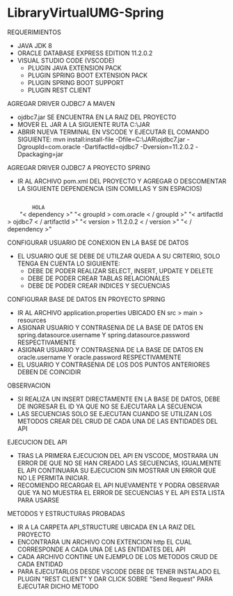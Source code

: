 # LibraryVirtualUMG-Spring

REQUERIMIENTOS
- JAVA JDK 8
- ORACLE DATABASE EXPRESS EDITION 11.2.0.2
- VISUAL STUDIO CODE (VSCODE)
  - PLUGIN JAVA EXTENSION PACK
  - PLUGIN SPRING BOOT EXTENSION PACK
  - PLUGIN SPRING BOOT SUPPORT
  - PLUGIN REST CLIENT
  

AGREGAR DRIVER OJDBC7 A MAVEN
- ojdbc7.jar SE ENCUENTRA EN LA RAIZ DEL PROYECTO 
- MOVER EL JAR A LA SIGUIENTE RUTA C:\JAR
- ABRIR NUEVA TERMINAL EN VSCODE Y EJECUTAR EL COMANDO SIGUIENTE:
  mvn install:install-file -Dfile=C:\JAR\ojdbc7.jar -DgroupId=com.oracle -DartifactId=ojdbc7 -Dversion=11.2.0.2 -Dpackaging=jar

AGREGAR DRIVER OJDBC7 A PROYECTO SPRING
- IR AL ARCHIVO pom.xml DEL PROYECTO Y AGREGAR O DESCOMENTAR LA SIGUIENTE DEPENDENCIA (SIN COMILLAS Y SIN ESPACIOS)
<!DOCTYPE html>
<body>
    <code>
        HOLA
    </code>
</body>
</html>
"< dependency >"
	"< groupId > com.oracle < / groupId >"
	"< artifactId > ojdbc7 < / artifactId >"
	"< version > 11.2.0.2 < / version >"
"< / dependency >"
  
CONFIGURAR USUARIO DE CONEXION EN LA BASE DE DATOS
- EL USUARIO QUE SE DEBE DE UTILZAR QUEDA A SU CRITERIO, SOLO TENGA EN CUENTA LO SIGUIENTE:
  - DEBE DE PODER REALIZAR SELECT, INSERT, UPDATE Y DELETE
  - DEBE DE PODER CREAR TABLAS RELACIONALES
  - DEBE DE PODER CREAR INDICES Y SECUENCIAS

CONFIGURAR BASE DE DATOS EN PROYECTO SPRING 
- IR AL ARCHIVO application.properties UBICADO EN src > main > resources
- ASIGNAR USUARIO Y CONTRASENIA DE LA BASE DE DATOS EN spring.datasource.username Y spring.datasource.password RESPECTIVAMENTE
- ASIGNAR USUARIO Y CONTRASENIA DE LA BASE DE DATOS EN oracle.username Y oracle.password RESPECTIVAMENTE
- EL USUARIO Y CONTRASENIA DE LOS DOS PUNTOS ANTERIORES DEBEN DE COINCIDIR

OBSERVACION
- SI REALIZA UN INSERT DIRECTAMENTE EN LA BASE DE DATOS, DEBE DE INGRESAR EL ID YA QUE NO SE EJECUTARA LA SECUENCIA
- LAS SECUENCIAS SOLO SE EJECUTAN CUANDO SE UTILIZAN LOS METODOS CREAR DEL CRUD DE CADA UNA DE LAS ENTIDADES DEL API

EJECUCION DEL API
- TRAS LA PRIMERA EJECUCION DEL API EN VSCODE, MOSTRARA UN ERROR DE QUE NO SE HAN CREADO LAS SECUENCIAS, IGUALMENTE EL API CONTINUARA SU EJECUCION SIN MOSTRAR UN ERROR QUE NO LE PERMITA INICIAR.
- RECOMIENDO RECARGAR EL API NUEVAMENTE Y PODRA OBSERVAR QUE YA NO MUESTRA EL ERROR DE SECUENCIAS Y EL API ESTA LISTA PARA USARSE

METODOS Y ESTRUCTURAS PROBADAS
- IR A LA CARPETA API_STRUCTURE UBICADA EN LA RAIZ DEL PROYECTO
- ENCONTRARA UN ARCHIVO CON EXTENCION http EL CUAL CORRESPONDE A CADA UNA DE LAS ENTIDATES DEL API
- CADA ARCHIVO CONTINE UN EJEMPLO DE LOS METODOS CRUD DE CADA ENTIDAD
- PARA EJECUTARLOS DESDE VSCODE DEBE DE TENER INSTALADO EL PLUGIN "REST CLIENT" Y DAR CLICK SOBRE "Send Request" PARA EJECUTAR DICHO METODO
